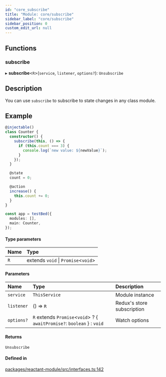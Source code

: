 ```yaml
---
id: "core_subscribe"
title: "Module: core/subscribe"
sidebar_label: "core/subscribe"
sidebar_position: 0
custom_edit_url: null
---
```


## Functions

### subscribe

▸ **subscribe**<`R`\>(`service`, `listener`, `options?`): `Unsubscribe`

## Description

You can use `subscribe` to subscribe to state changes in any class module.

## Example

```ts
@injectable()
class Counter {
  constructor() {
    subscribe(this, () => {
      if (this.count === 3) {
        console.log(`new value: ${newValue}`);
      }
    });
  }

  @state
  count = 0;

  @action
  increase() {
    this.count += 0;
  }
}

const app = testBed({
  modules: [],
  main: Counter,
});
```

#### Type parameters

| Name | Type |
| :------ | :------ |
| `R` | extends `void` \| `Promise`<`void`\> |

#### Parameters

| Name | Type | Description |
| :------ | :------ | :------ |
| `service` | `ThisService` | Module instance |
| `listener` | () => `R` | Redux's store subscription |
| `options?` | `R` extends `Promise`<`void`\> ? { `awaitPromise?`: `boolean`  } : `void` | Watch options |

#### Returns

`Unsubscribe`

#### Defined in

[packages/reactant-module/src/interfaces.ts:142](https://github.com/unadlib/reactant/blob/30b550e1/packages/reactant-module/src/interfaces.ts#L142)
